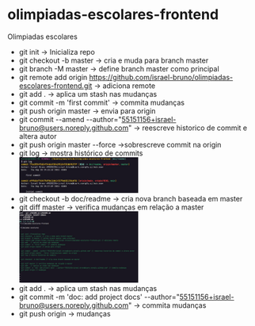 # olimpiadas-escolares-frontend

Olimpiadas escolares

- git init -> Inicializa repo
- git checkout -b master -> cria e muda para branch master
- git branch -M master -> define branch master como principal
- git remote add origin https://github.com/israel-bruno/olimpiadas-escolares-frontend.git -> adiciona remote
- git add . -> aplica um stash nas mudanças
- git commit -m 'first commit' -> commita mudanças
- git push origin master -> envia para origin
- git commit --amend --author="55151156+israel-bruno@users.noreply.github.com" -> reescreve historico de commit e altera autor
- git push origin master --force ->sobrescreve commit na origin
- git log -> mostra histórico de commits
  <img src="log.JPG" width="50%" />
- git checkout -b doc/readme -> cria nova branch baseada em master
- git diff master -> verifica mudanças em relação a master
  <img src="diff.JPG" width="50%" />
- git add . -> aplica um stash nas mudanças
- git commit -m 'doc: add project docs' --author="55151156+israel-bruno@users.noreply.github.com" -> commita mudanças
- git push origin -> mudanças
